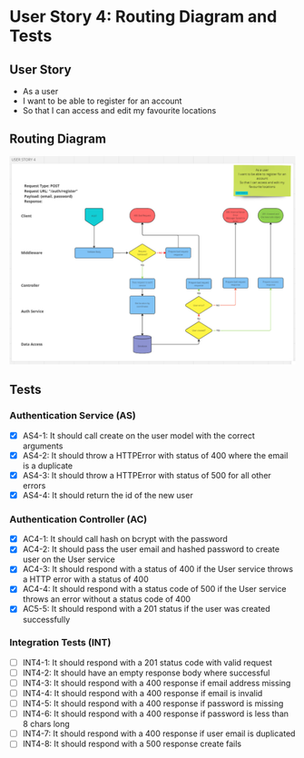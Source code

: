 # User Story 4: Routing Diagram and Tests

## User Story

- As a user
- I want to be able to register for an account
- So that I can access and edit my favourite locations

## Routing Diagram

![User story 4 Routing diagram](./images/user-story-4-routing-diagram.PNG)

## Tests

### Authentication Service (AS)

- [x] AS4-1: It should call create on the user model with the correct arguments
- [x] AS4-2: It should throw a HTTPError with status of 400 where the email is a duplicate
- [x] AS4-3: It should throw a HTTPError with status of 500 for all other errors
- [x] AS4-4: It should return the id of the new user

### Authentication Controller (AC)

- [x] AC4-1: It should call hash on bcrypt with the password
- [x] AC4-2: It should pass the user email and hashed password to create user on the User service
- [x] AC4-3: It should respond with a status of 400 if the User service throws a HTTP error with a status of 400
- [x] AC4-4: It should respond with a status code of 500 if the User service throws an error without a status code of 400
- [x] AC5-5: It should respond with a 201 status if the user was created successfully

### Integration Tests (INT)

- [ ] INT4-1: It should respond with a 201 status code with valid request
- [ ] INT4-2: It should have an empty response body where successful
- [ ] INT4-3: It should respond with a 400 response if email address missing
- [ ] INT4-4: It should respond with a 400 response if email is invalid
- [ ] INT4-5: It should respond with a 400 response if password is missing
- [ ] INT4-6: It should respond with a 400 response if password is less than 8 chars long
- [ ] INT4-7: It should respond with a 400 response if user email is duplicated
- [ ] INT4-8: It should respond with a 500 response create fails
